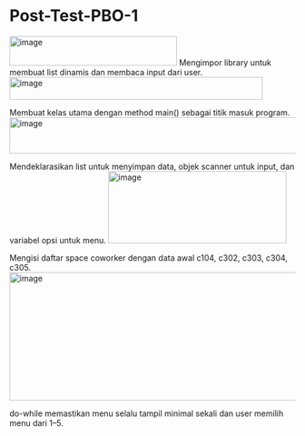 # Post-Test-PBO-1
<img width="295" height="52" alt="image" src="https://github.com/user-attachments/assets/60ad76fb-f3fb-4b1e-8307-0d01a2b66e10" />
Mengimpor library untuk membuat list dinamis dan membaca input dari user.
<img width="446" height="40" alt="image" src="https://github.com/user-attachments/assets/2ece2f5b-d98c-4a42-a3de-0c2f2291560c" />

Membuat kelas utama dengan method main() sebagai titik masuk program.
<img width="571" height="64" alt="image" src="https://github.com/user-attachments/assets/83285f7a-11f9-4370-8826-e7503396bb76" />

Mendeklarasikan list untuk menyimpan data, objek scanner untuk input, dan variabel opsi untuk menu.
<img width="314" height="127" alt="image" src="https://github.com/user-attachments/assets/12c2435a-6eaa-406c-80ca-1bda97bcd615" />

Mengisi daftar space coworker dengan data awal c104, c302, c303, c304, c305.
<img width="687" height="226" alt="image" src="https://github.com/user-attachments/assets/a394c507-e023-4878-aa40-3bd894390d84" />

do-while memastikan menu selalu tampil minimal sekali dan user memilih menu dari 1–5.
